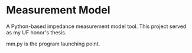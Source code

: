 # Measurement Model
A Python-based impedance measurement model tool. This project served as my UF honor's thesis.

mm.py is the program launching point.
